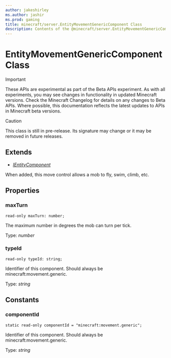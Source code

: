```yaml
---
author: jakeshirley
ms.author: jashir
ms.prod: gaming
title: minecraft/server.EntityMovementGenericComponent Class
description: Contents of the @minecraft/server.EntityMovementGenericComponent class.
---
```

# EntityMovementGenericComponent Class
>[!IMPORTANT]
>These APIs are experimental as part of the Beta APIs experiment. As with all experiments, you may see changes in functionality in updated Minecraft versions. Check the Minecraft Changelog for details on any changes to Beta APIs. Where possible, this documentation reflects the latest updates to APIs in Minecraft beta versions.

> [!CAUTION]
> This class is still in pre-release.  Its signature may change or it may be removed in future releases.

## Extends
- [*IEntityComponent*](IEntityComponent.md)

When added, this move control allows a mob to fly, swim, climb, etc.

## Properties

### **maxTurn**
`read-only maxTurn: number;`

The maximum number in degrees the mob can turn per tick.

Type: *number*

### **typeId**
`read-only typeId: string;`

Identifier of this component. Should always be minecraft:movement.generic.

Type: *string*

## Constants

### **componentId**
`static read-only componentId = "minecraft:movement.generic";`

Identifier of this component. Should always be minecraft:movement.generic.

Type: *string*

